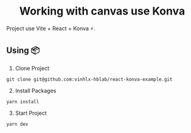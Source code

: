 <h1 align='center'>Working with canvas use Konva</h1>

Project use Vite + React + Konva ⚡.

## **Using 📦**

1. Clone Project

```
git clone git@github.com:vinhlx-hblab/react-konva-example.git
```

2. Install Packages

```
yarn install
```

3. Start Project

```
yarn dev
```
